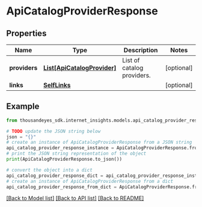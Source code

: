 # ApiCatalogProviderResponse


## Properties

Name | Type | Description | Notes
------------ | ------------- | ------------- | -------------
**providers** | [**List[ApiCatalogProvider]**](ApiCatalogProvider.md) | List of catalog providers. | [optional] 
**links** | [**SelfLinks**](SelfLinks.md) |  | [optional] 

## Example

```python
from thousandeyes_sdk.internet_insights.models.api_catalog_provider_response import ApiCatalogProviderResponse

# TODO update the JSON string below
json = "{}"
# create an instance of ApiCatalogProviderResponse from a JSON string
api_catalog_provider_response_instance = ApiCatalogProviderResponse.from_json(json)
# print the JSON string representation of the object
print(ApiCatalogProviderResponse.to_json())

# convert the object into a dict
api_catalog_provider_response_dict = api_catalog_provider_response_instance.to_dict()
# create an instance of ApiCatalogProviderResponse from a dict
api_catalog_provider_response_from_dict = ApiCatalogProviderResponse.from_dict(api_catalog_provider_response_dict)
```
[[Back to Model list]](../README.md#documentation-for-models) [[Back to API list]](../README.md#documentation-for-api-endpoints) [[Back to README]](../README.md)


